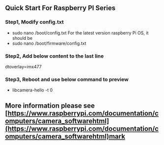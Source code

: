 ## Quick Start For Raspberry PI Series

### Step1, Modify config.txt
- sudo nano /boot/config.txt
  For the latest version raspberry Pi OS, it should be
- sudo nano /boot/firmware/config.txt

### Step2, Add below content to the last line
  dtoverlay=imx477

### Step3, Reboot and use below command to preview
- libcamera-hello -t 0

## More information please see [https://www.raspberrypi.com/documentation/computers/camera_softwarehtml](https://www.raspberrypi.com/documentation/computers/camera_softwarehtml)mark